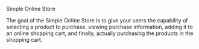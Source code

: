 Simple Online Store

The goal of the Simple Online Store is to give your users the capability of selecting a product to purchase, viewing purchase information, adding it to an online shopping cart, and finally, actually purchasing the products in the shopping cart.


